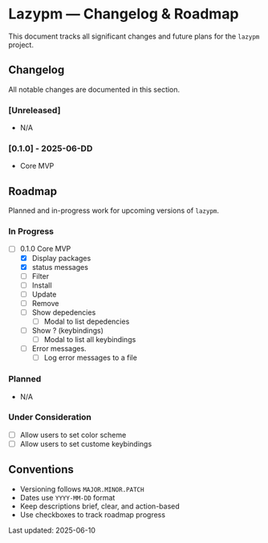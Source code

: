 # Lazypm — Changelog & Roadmap

This document tracks all significant changes and future plans for the `lazypm` project.

## Changelog

All notable changes are documented in this section.

### [Unreleased]
- N/A 

### [0.1.0] - 2025-06-DD
- Core MVP

## Roadmap

Planned and in-progress work for upcoming versions of `lazypm`.

### In Progress

- [ ] 0.1.0 Core MVP
    - [x] Display packages
    - [x] status messages
    - [ ] Filter
    - [ ] Install
    - [ ] Update
    - [ ] Remove
    - [ ] Show depedencies
      - [ ] Modal to list depedencies
    - [ ] Show ? (keybindings)
      - [ ] Modal to list all keybindings
    - [ ] Error messages.
      - [ ] Log error messages to a file

### Planned

- N/A

### Under Consideration

- [ ] Allow users to set color scheme
- [ ] Allow users to set custome keybindings 

## Conventions

- Versioning follows `MAJOR.MINOR.PATCH`
- Dates use `YYYY-MM-DD` format
- Keep descriptions brief, clear, and action-based
- Use checkboxes to track roadmap progress

Last updated: 2025-06-10

